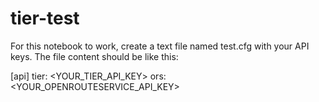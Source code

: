 # tier-test

For this notebook to work, create a text file named test.cfg with your API keys.
The file content should be like this:

[api]
tier: <YOUR_TIER_API_KEY>
ors: <YOUR_OPENROUTESERVICE_API_KEY>
